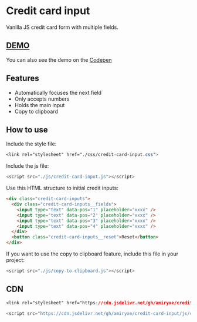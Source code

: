 # Credit card input

Vanilla JS credit card form with multiple fields.

## [DEMO](https://amiryxe.github.io/credit-card-input/)

You can also see the demo on the [Codepen](https://codepen.io/amiryxe/pen/QWgQPEa)

## Features
- Automatically focuses the next field
- Only accepts numbers
- Holds the main input
- Copy to clipboard

## How to use

Include the style file:

```css
<link rel="stylesheet" href="./css/credit-card-input.css">
```

Include the js file:

```js
<script src="./js/credit-card-input.js"></script>
```

Use this HTML structure to initial credit inputs:

```html
<div class="credit-card-inputs">
  <div class="credit-card-inputs__fields">
    <input type="text" data-pos="1" placeholder="xxxx" />
    <input type="text" data-pos="2" placeholder="xxxx" />
    <input type="text" data-pos="3" placeholder="xxxx" />
    <input type="text" data-pos="4" placeholder="xxxx" />
  </div>
  <button class="credit-card-inputs__reset">Reset</button>
</div>
```

If you want to use the copy to clipboard feature, include this file in your project:
```js
<script src="./js/copy-to-clipboard.js"></script>
```

## CDN
```css
<link rel="stylesheet" href="https://cdn.jsdelivr.net/gh/amiryxe/credit-card-input/css/credit-card-input.min.css">
```

```js
<script src="https://cdn.jsdelivr.net/gh/amiryxe/credit-card-input/js/credit-card-input.min.js"></script>
```
